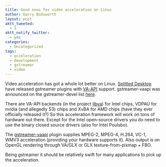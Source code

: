 ```yaml
---
title: Good news for video acceleration on Linux
author: Garry Bodsworth
layout: post
aktt_tweeted:
  - 1
aktt_notify_twitter:
  - yes
categories:
  - Uncategorized
tags:
  - acceleration
  - development
  - gstreamer
  - video
---
```

Video acceleration has got a whole lot better on Linux. [Splitted Desktop][1] have released gstreamer plugins with [VA-API][2] support. gstreamer-vaapi was announced on the gstreamer-devel list [here][3].

There are VA-API backends (in the project [libva][4]) for Intel chips, VDPAU for nvidia (and allegedly S3) chips and XvBA for AMD chips (have they ever officially released it?) So this acceleration framework will work on tons of hardware out there. Except for the Intel open-source drivers you do need to use the binary closed source drivers (also for Intel Poulsbo).

The [gstreamer-vaapi][5] plugin supplies MPEG-2, MPEG-4, H.264, VC-1, WMV3 acceleration (providing your hardware supports it). Also output is on OpenGL rendering through VA/GLX or GLX texture-from-pixmap + FBO.

Being gstreamer it should be relatively swift for many applications to pick up the acceleration.

 [1]: http://www.splitted-desktop.com/en/
 [2]: http://en.wikipedia.org/wiki/Video_Acceleration_API
 [3]: http://sourceforge.net/mailarchive/forum.php?thread_name=alpine.DEB.1.10.1005101402160.21123%40thalys.splitted-desktop.com&forum_name=gstreamer-devel
 [4]: http://cgit.freedesktop.org/libva/
 [5]: http://www.splitted-desktop.com/~gbeauchesne/gstreamer-vaapi/